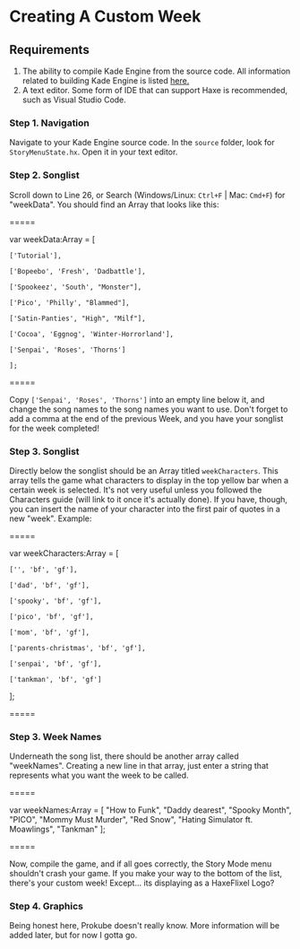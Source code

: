 # Creating A Custom Week

## Requirements
1. The ability to compile Kade Engine from the source code. All information related to building Kade Engine is listed [here.](https://kadedev.github.io/Kade-Engine/building)
2. A text editor. Some form of IDE that can support Haxe is recommended, such as Visual Studio Code.

### Step 1. Navigation
Navigate to your Kade Engine source code. In the `source` folder, look for `StoryMenuState.hx`. Open it in your text editor.

### Step 2. Songlist

Scroll down to Line 26, or Search (Windows/Linux: `Ctrl+F` | Mac: `Cmd+F`) for "weekData". You should find an Array that looks like this:

=====

var weekData:Array<Dynamic> = [
		
    ['Tutorial'],
		
    ['Bopeebo', 'Fresh', 'Dadbattle'],
		
    ['Spookeez', 'South', "Monster"],
		
    ['Pico', 'Philly', "Blammed"],
		
    ['Satin-Panties', "High", "Milf"],
		
    ['Cocoa', 'Eggnog', 'Winter-Horrorland'],
		
    ['Senpai', 'Roses', 'Thorns']
    
	];
  
=====
  
 Copy `['Senpai', 'Roses', 'Thorns']` into an empty line below it, and change the song names to the song names you want to use.
 Don't forget to add a comma at the end of the previous Week, and you have your songlist for the week completed!
 
 ### Step 3. Songlist
Directly below the songlist should be an Array titled `weekCharacters`. This array tells the game what characters to display in the top yellow bar when a certain week is selected.
It's not very useful unless you followed the Characters guide (will link to it once it's actually done). If you have, though, you can insert the name of your character into the first pair of quotes in a new "week". Example:

=====

var weekCharacters:Array<Dynamic> = [
		
    ['', 'bf', 'gf'],
		
    ['dad', 'bf', 'gf'],
		
    ['spooky', 'bf', 'gf'],
		
    ['pico', 'bf', 'gf'],
		
    ['mom', 'bf', 'gf'],
		
    ['parents-christmas', 'bf', 'gf'],
		
    ['senpai', 'bf', 'gf'],
    
    ['tankman', 'bf', 'gf']
	
  ];
  
=====

### Step 3. Week Names

Underneath the song list, there should be another array called "weekNames". Creating a new line in that array, just enter a string that represents what you want the week to be called.

=====

var weekNames:Array<String> = [
		"How to Funk",
		"Daddy dearest",
		"Spooky Month",
		"PICO",
		"Mommy Must Murder",
		"Red Snow",
		"Hating Simulator ft. Moawlings",
    "Tankman"
	];
  
  =====
  
  Now, compile the game, and if all goes correctly, the Story Mode menu shouldn't crash your game. If you make your way to the bottom of the list, there's your custom week! Except... its displaying as a HaxeFlixel Logo?
  
  ### Step 4. Graphics
  
  Being honest here, Prokube doesn't really know. More information will be added later, but for now I gotta go.
